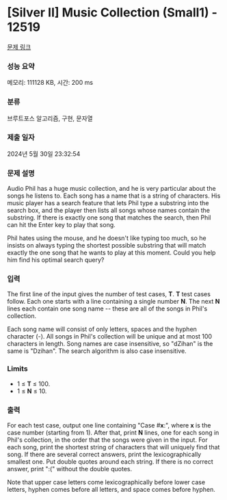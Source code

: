 # [Silver II] Music Collection (Small1) - 12519 

[문제 링크](https://www.acmicpc.net/problem/12519) 

### 성능 요약

메모리: 111128 KB, 시간: 200 ms

### 분류

브루트포스 알고리즘, 구현, 문자열

### 제출 일자

2024년 5월 30일 23:32:54

### 문제 설명

<p>Audio Phil has a huge music collection, and he is very particular about the songs he listens to. Each song has a name that is a string of characters. His music player has a search feature that lets Phil type a substring into the search box, and the player then lists all songs whose names contain the substring. If there is exactly one song that matches the search, then Phil can hit the Enter key to play that song.</p>

<p>Phil hates using the mouse, and he doesn't like typing too much, so he insists on always typing the shortest possible substring that will match exactly the one song that he wants to play at this moment. Could you help him find his optimal search query?</p>

### 입력 

 <p>The first line of the input gives the number of test cases, <strong>T</strong>.  <strong>T</strong> test cases follow. Each one starts with a line containing a single number <strong>N</strong>. The next <strong>N</strong> lines each contain one song name -- these are all of the songs in Phil's collection.</p>

<p>Each song name will consist of only letters, spaces and the hyphen character (-). All songs in Phil's collection will be unique and at most 100 characters in length. Song names are case insensitive, so "dZihan" is the same is "Dzihan". The search algorithm is also case insensitive.</p>

<h3>Limits</h3>

<ul>
	<li>1 ≤ <strong>T</strong> ≤ 100.</li>
	<li>1 ≤ <strong>N</strong> ≤ 10.</li>
</ul>

### 출력 

 <p>For each test case, output one line containing "Case #<strong>x</strong>:", where <strong>x</strong> is the case number (starting from 1). After that, print <strong>N</strong> lines, one for each song in Phil's collection, in the order that the songs were given in the input. For each song, print the shortest string of characters that will uniquely find that song. If there are several correct answers, print the lexicographically smallest one. Put double quotes around each string. If there is no correct answer, print ":(" without the double quotes.</p>

<p>Note that upper case letters come lexicographically before lower case letters, hyphen comes before all letters, and space comes before hyphen.</p>

